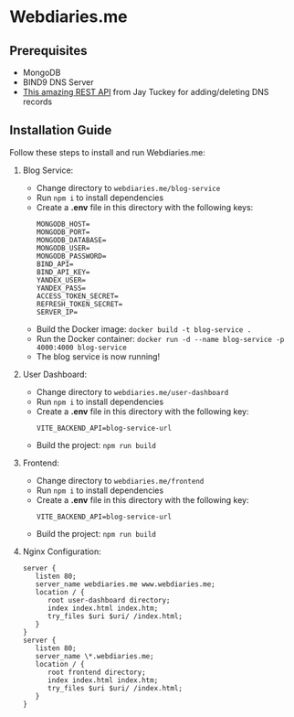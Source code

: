 # Webdiaries.me

## Prerequisites

- MongoDB
- BIND9 DNS Server
- [This amazing REST API](https://gitlab.com/jaytuck/bind-rest-api) from Jay Tuckey for adding/deleting DNS records

## Installation Guide

Follow these steps to install and run Webdiaries.me:

1. Blog Service:

   - Change directory to `webdiaries.me/blog-service`
   - Run `npm i` to install dependencies
   - Create a **.env** file in this directory with the following keys:
     ```
     MONGODB_HOST=
     MONGODB_PORT=
     MONGODB_DATABASE=
     MONGODB_USER=
     MONGODB_PASSWORD=
     BIND_API=
     BIND_API_KEY=
     YANDEX_USER=
     YANDEX_PASS=
     ACCESS_TOKEN_SECRET=
     REFRESH_TOKEN_SECRET=
     SERVER_IP=
     ```
   - Build the Docker image: `docker build -t blog-service .`
   - Run the Docker container: `docker run -d --name blog-service -p 4000:4000 blog-service`
   - The blog service is now running!

2. User Dashboard:

   - Change directory to `webdiaries.me/user-dashboard`
   - Run `npm i` to install dependencies
   - Create a **.env** file in this directory with the following key:
     ```
     VITE_BACKEND_API=blog-service-url
     ```
   - Build the project: `npm run build`

3. Frontend:

   - Change directory to `webdiaries.me/frontend`
   - Run `npm i` to install dependencies
   - Create a **.env** file in this directory with the following key:
     ```
     VITE_BACKEND_API=blog-service-url
     ```
   - Build the project: `npm run build`

4. Nginx Configuration:
   ```
   server {
      listen 80;
      server_name webdiaries.me www.webdiaries.me;
      location / {
         root user-dashboard directory;
         index index.html index.htm;
         try_files $uri $uri/ /index.html;
      }
   }
   server {
      listen 80;
      server_name \*.webdiaries.me;
      location / {
         root frontend directory;
         index index.html index.htm;
         try_files $uri $uri/ /index.html;
      }
   }
   ```
